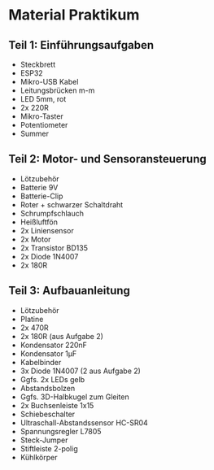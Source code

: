 # Material Praktikum

## Teil 1: Einführungsaufgaben
-	Steckbrett
-	ESP32
-	Mikro-USB Kabel
-	Leitungsbrücken m-m
-	LED 5mm, rot
-	2x 220R
-	Mikro-Taster
-	Potentiometer
-	Summer
## Teil 2: Motor- und Sensoransteuerung
-	Lötzubehör
-	Batterie 9V
-	Batterie-Clip
-	Roter + schwarzer Schaltdraht
-	Schrumpfschlauch
-	Heißluftfön
-	2x Liniensensor
-	2x Motor
-	2x Transistor BD135
-	2x Diode 1N4007
-	2x 180R
## Teil 3: Aufbauanleitung
-	Lötzubehör
-	Platine
-	2x 470R
-	2x 180R (aus Aufgabe 2)
-	Kondensator 220nF
-	Kondensator 1µF
-	Kabelbinder
-	3x Diode 1N4007 (2 aus Aufgabe 2)
-	Ggfs. 2x LEDs gelb
-	Abstandsbolzen
-	Ggfs. 3D-Halbkugel zum Gleiten
-	2x Buchsenleiste 1x15
-	Schiebeschalter
-	Ultraschall-Abstandssensor HC-SR04
-	Spannungsregler L7805
-	Steck-Jumper
-	Stiftleiste 2-polig
-	Kühlkörper

